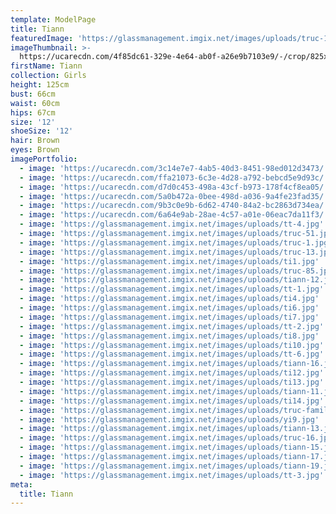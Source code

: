 ```yaml
---
template: ModelPage
title: Tiann
featuredImage: 'https://glassmanagement.imgix.net/images/uploads/truc-16.jpg'
imageThumbnail: >-
  https://ucarecdn.com/4f85dc61-329e-4e64-ab0f-a26e9b7103e9/-/crop/825x1212/145,51/-/preview/
firstName: Tiann
collection: Girls
height: 125cm
bust: 66cm
waist: 60cm
hips: 67cm
size: '12'
shoeSize: '12'
hair: Brown
eyes: Brown
imagePortfolio:
  - image: 'https://ucarecdn.com/3c14e7e7-4ab5-40d3-8451-98ed012d3473/'
  - image: 'https://ucarecdn.com/ffa21073-6c3e-4d28-a792-bebcd5e9d93c/'
  - image: 'https://ucarecdn.com/d7d0c453-498a-43cf-b973-178f4cf8ea05/'
  - image: 'https://ucarecdn.com/5a0b472a-0bee-498d-a036-9a4fe23fad35/'
  - image: 'https://ucarecdn.com/9b3c0e9b-6d62-4740-84a2-bc2863d734ea/'
  - image: 'https://ucarecdn.com/6a64e9ab-28ae-4c57-a01e-06eac7da11f3/'
  - image: 'https://glassmanagement.imgix.net/images/uploads/tt-4.jpg'
  - image: 'https://glassmanagement.imgix.net/images/uploads/truc-51.jpg'
  - image: 'https://glassmanagement.imgix.net/images/uploads/truc-1.jpg'
  - image: 'https://glassmanagement.imgix.net/images/uploads/truc-13.jpg'
  - image: 'https://glassmanagement.imgix.net/images/uploads/ti1.jpg'
  - image: 'https://glassmanagement.imgix.net/images/uploads/truc-85.jpg'
  - image: 'https://glassmanagement.imgix.net/images/uploads/tiann-12.jpeg'
  - image: 'https://glassmanagement.imgix.net/images/uploads/tt-1.jpg'
  - image: 'https://glassmanagement.imgix.net/images/uploads/ti4.jpg'
  - image: 'https://glassmanagement.imgix.net/images/uploads/ti6.jpg'
  - image: 'https://glassmanagement.imgix.net/images/uploads/ti7.jpg'
  - image: 'https://glassmanagement.imgix.net/images/uploads/tt-2.jpg'
  - image: 'https://glassmanagement.imgix.net/images/uploads/ti8.jpg'
  - image: 'https://glassmanagement.imgix.net/images/uploads/ti10.jpg'
  - image: 'https://glassmanagement.imgix.net/images/uploads/tt-6.jpg'
  - image: 'https://glassmanagement.imgix.net/images/uploads/tiann-16.jpeg'
  - image: 'https://glassmanagement.imgix.net/images/uploads/ti12.jpg'
  - image: 'https://glassmanagement.imgix.net/images/uploads/ti13.jpg'
  - image: 'https://glassmanagement.imgix.net/images/uploads/tiann-11.jpeg'
  - image: 'https://glassmanagement.imgix.net/images/uploads/ti14.jpg'
  - image: 'https://glassmanagement.imgix.net/images/uploads/truc-family-3.jpg'
  - image: 'https://glassmanagement.imgix.net/images/uploads/yi9.jpg'
  - image: 'https://glassmanagement.imgix.net/images/uploads/tiann-13.jpeg'
  - image: 'https://glassmanagement.imgix.net/images/uploads/truc-16.jpg'
  - image: 'https://glassmanagement.imgix.net/images/uploads/tiann-15.jpeg'
  - image: 'https://glassmanagement.imgix.net/images/uploads/tiann-17.jpeg'
  - image: 'https://glassmanagement.imgix.net/images/uploads/tiann-19.jpeg'
  - image: 'https://glassmanagement.imgix.net/images/uploads/tt-3.jpg'
meta:
  title: Tiann
---
```


